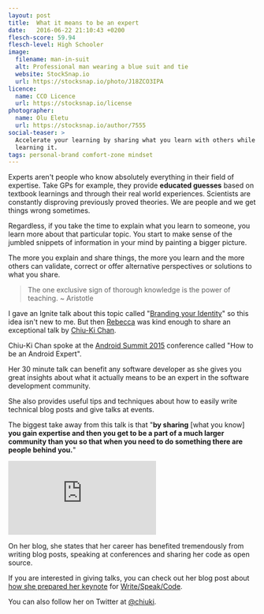 ```yaml
---
layout: post
title:  What it means to be an expert
date:   2016-06-22 21:10:43 +0200
flesch-score: 59.94
flesch-level: High Schooler
image:
  filename: man-in-suit
  alt: Professional man wearing a blue suit and tie
  website: StockSnap.io
  url: https://stocksnap.io/photo/J18ZCO3IPA
licence:
  name: CCO Licence
  url: https://stocksnap.io/license
photographer:
  name: Olu Eletu
  url: https://stocksnap.io/author/7555
social-teaser: >
  Accelerate your learning by sharing what you learn with others while you are
  learning it.
tags: personal-brand comfort-zone mindset
---
```


Experts aren't people who know absolutely everything in their field of expertise.
Take GPs for example, they provide **educated guesses** based on textbook
learnings and through their real world experiences. Scientists are constantly
disproving previously proved theories. We are people and we get things wrong
sometimes.

Regardless, if you take the time to explain what you learn to someone, you learn more
about that particular topic. You start to make sense of the jumbled snippets of
information in your mind by painting a bigger picture.

The more you explain and share things, the more you learn and the more others
can validate, correct or offer alternative perspectives or solutions to what
you share.

> The one exclusive sign of thorough knowledge is the power of teaching.
  ~ Aristotle

I gave an Ignite talk about this topic called
"[Branding your Identity](/blog/branding-your-identity/)" so this idea isn't new
to me. But then [Rebecca](https://twitter.com/riggaroo) was kind enough to share
an exceptional talk by
[Chiu-Ki Chan](https://www.blogger.com/profile/01970007638489793840).

Chiu-Ki Chan spoke at the
[Android Summit 2015](https://www.youtube.com/playlist?list=PLWz5rJ2EKKc_Tt7q77qwyKRgytF1RzRx8)
conference called "How to be an Android Expert".

Her 30 minute talk can benefit any software developer as she gives you great
insights about what it actually means to be an expert in the software
development community.

She also provides useful tips and techniques about how to easily write
technical blog posts and give talks at events.

The biggest take away from this talk is that "**by sharing** [what you know] **you
gain expertise and then you get to be a part of a much larger
community than you so that when you need to do something there are people
behind you.**"

<iframe  
  class="youtube"
  src="https://www.youtube.com/embed/PeKKzeAte30"
  frameborder="0"
  allowfullscreen>
</iframe>

On her blog, she states that her career has benefited tremendously from
writing blog posts, speaking at conferences and sharing her code as open
source.

If you are interested in giving talks, you can check out her blog post about
[how she prepared her keynote](http://blog.sqisland.com/2015/10/how-i-prepared-my-keynote.html)
for [Write/Speak/Code](http://blog.sqisland.com/2015/03/write-speak-code.html).

You can also follow her on Twitter at [@chiuki](https://twitter.com/chiuki).
